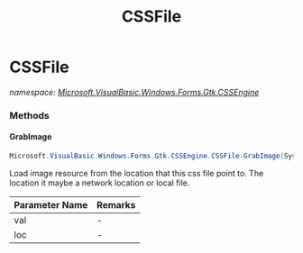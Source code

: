 ﻿---
title: CSSFile
---

# CSSFile
_namespace: [Microsoft.VisualBasic.Windows.Forms.Gtk.CSSEngine](N-Microsoft.VisualBasic.Windows.Forms.Gtk.CSSEngine.html)_



### Methods

#### GrabImage
```csharp
Microsoft.VisualBasic.Windows.Forms.Gtk.CSSEngine.CSSFile.GrabImage(System.String,System.String)
```
Load image resource from the location that this css file point to. The location it maybe a network location or local file.

|Parameter Name|Remarks|
|--------------|-------|
|val|-|
|loc|-|






